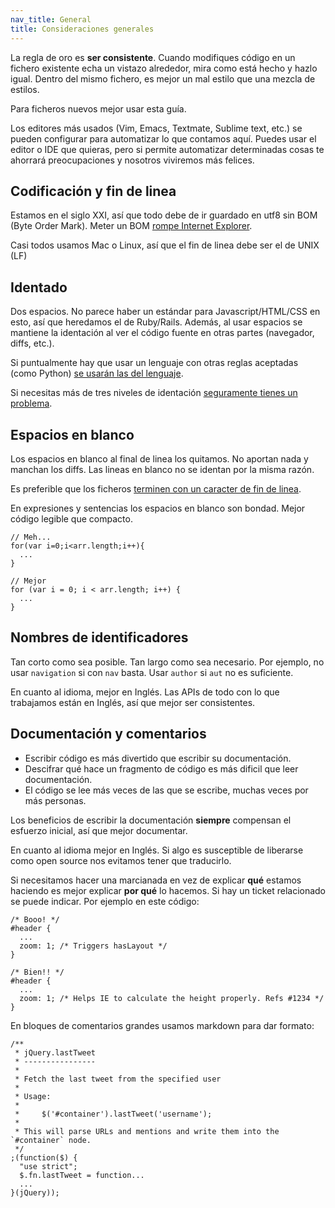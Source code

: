 ```yaml
---
nav_title: General
title: Consideraciones generales
---
```


La regla de oro es **ser consistente**. Cuando modifiques código en un fichero existente echa un
vistazo alrededor, mira como está hecho y hazlo igual. Dentro del mismo fichero, es mejor un mal
estilo que una mezcla de estilos.

Para ficheros nuevos mejor usar esta guía.

Los editores más usados (Vim, Emacs, Textmate, Sublime text, etc.) se pueden configurar para
automatizar lo que contamos aquí. Puedes usar el editor o IDE que quieras, pero si permite
automatizar determinadas cosas te ahorrará preocupaciones y nosotros viviremos más felices.

## Codificación y fin de linea

Estamos en el siglo XXI, así que todo debe de ir guardado en utf8 sin BOM (Byte Order Mark). Meter
un BOM [rompe Internet Explorer][ie_bom].

Casi todos usamos Mac o Linux, así que el fin de linea debe ser el de UNIX (LF)

## Identado

Dos espacios. No parece haber un estándar para Javascript/HTML/CSS en esto, así que heredamos el de
Ruby/Rails. Además, al usar espacios se mantiene la identación al ver el código fuente en otras
partes (navegador, diffs, etc.).

Si puntualmente hay que usar un lenguaje con otras reglas aceptadas (como Python)
[se usarán las del lenguaje][pep8].

Si necesitas más de tres niveles de identación [seguramente tienes un problema][linus_indent].

## Espacios en blanco

Los espacios en blanco al final de linea los quitamos. No aportan nada y manchan los diffs. Las
lineas en blanco no se identan por la misma razón.

Es preferible que los ficheros [terminen con un caracter de fin de linea][whitespace].

En expresiones y sentencias los espacios en blanco son bondad. Mejor código legible que compacto.

    // Meh...
    for(var i=0;i<arr.length;i++){
      ...
    }

    // Mejor
    for (var i = 0; i < arr.length; i++) {
      ...
    }

## Nombres de identificadores

Tan corto como sea posible. Tan largo como sea necesario. Por ejemplo, no usar `navigation` si con
`nav` basta. Usar `author` si `aut` no es suficiente.

En cuanto al idioma, mejor en Inglés. Las APIs de todo con lo que trabajamos están en Inglés, así
que mejor ser consistentes.

## Documentación y comentarios

- Escribir código es más divertido que escribir su documentación.
- Descifrar qué hace un fragmento de código es más dificil que leer documentación.
- El código se lee más veces de las que se escribe, muchas veces por más personas.

Los beneficios de escribir la documentación **siempre** compensan el esfuerzo inicial, así que mejor documentar.

En cuanto al idioma mejor en Inglés. Si algo es susceptible de liberarse como open source nos
evitamos tener que traducirlo.

Si necesitamos hacer una marcianada en vez de explicar **qué** estamos haciendo es mejor explicar **por qué** lo hacemos. Si hay un ticket relacionado se puede indicar. Por ejemplo en este código:

    /* Booo! */
    #header {
      ...
      zoom: 1; /* Triggers hasLayout */
    }

    /* Bien!! */
    #header {
      ...
      zoom: 1; /* Helps IE to calculate the height properly. Refs #1234 */
    }

En bloques de comentarios grandes usamos markdown para dar formato:

    /**
     * jQuery.lastTweet
     * ----------------
     *
     * Fetch the last tweet from the specified user
     *
     * Usage:
     *
     *     $('#container').lastTweet('username');
     *
     * This will parse URLs and mentions and write them into the `#container` node.
     */
    ;(function($) {
      "use strict";
      $.fn.lastTweet = function...
      ...
    }(jQuery));


[ie_bom]: http://stackoverflow.com/a/5063836/508684
[pep8]: http://www.python.org/dev/peps/pep-0008/#code-lay-out
[linus_indent]: http://en.wikiquote.org/wiki/Linus_Torvalds#1995
[whitespace]: http://stackoverflow.com/q/729692/508684
